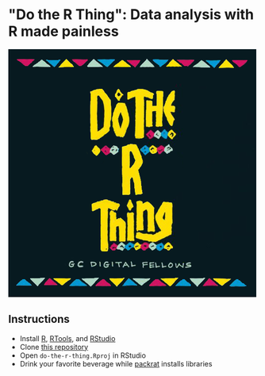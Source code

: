 ﻿# "Do the R Thing": Data analysis with R made painless

![](images/header.png)

## Instructions

* Install [R](https://cloud.r-project.org/), [RTools](https://cran.r-project.org/bin/windows/Rtools/), and [RStudio](https://www.rstudio.com/products/rstudio/download/)
* Clone [this repository](https://github.com/GCDigitalFellows/do-the-r-thing)
* Open `do-the-r-thing.Rproj` in RStudio
* Drink your favorite beverage while [packrat](https://rstudio.github.io/packrat/) installs libraries